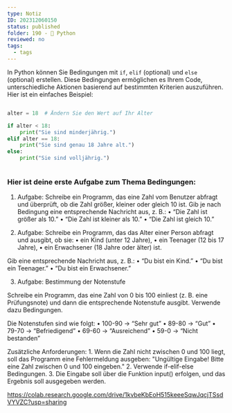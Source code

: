 ```yaml
---
type: Notiz
ID: 202312060150
status: published
folder: 190 - 🐍 Python
reviewed: no
tags:
  - tags
---
```

In Python können Sie Bedingungen mit `if`, `elif` (optional) und `else` (optional) erstellen. Diese Bedingungen ermöglichen es Ihrem Code, unterschiedliche Aktionen basierend auf bestimmten Kriterien auszuführen. Hier ist ein einfaches Beispiel:


```python

alter = 18  # Ändern Sie den Wert auf Ihr Alter

if alter < 18:
    print("Sie sind minderjährig.")
elif alter == 18:
    print("Sie sind genau 18 Jahre alt.")
else:
    print("Sie sind volljährig.")



```

### Hier ist deine erste Aufgabe zum Thema Bedingungen:

1. Aufgabe:
Schreibe ein Programm, das eine Zahl vom Benutzer abfragt und überprüft, ob die Zahl größer, kleiner oder gleich 10 ist. Gib je nach Bedingung eine entsprechende Nachricht aus, z. B.:
	•	“Die Zahl ist größer als 10.”
	•	“Die Zahl ist kleiner als 10.”
	•	“Die Zahl ist gleich 10.”


2. Aufgabe:
Schreibe ein Programm, das das Alter einer Person abfragt und ausgibt, ob sie:
	•	ein Kind (unter 12 Jahre),
	•	ein Teenager (12 bis 17 Jahre),
	•	ein Erwachsener (18 Jahre oder älter) ist.

Gib eine entsprechende Nachricht aus, z. B.:
	•	“Du bist ein Kind.”
	•	“Du bist ein Teenager.”
	•	“Du bist ein Erwachsener.”


3. Aufgabe: Bestimmung der Notenstufe

Schreibe ein Programm, das eine Zahl von 0 bis 100 einliest (z. B. eine Prüfungsnote) und dann die entsprechende Notenstufe ausgibt. Verwende dazu Bedingungen.

Die Notenstufen sind wie folgt:
	•	100-90 → “Sehr gut”
	•	89-80 → “Gut”
	•	79-70 → “Befriedigend”
	•	69-60 → “Ausreichend”
	•	59-0 → “Nicht bestanden”

Zusätzliche Anforderungen:
	1.	Wenn die Zahl nicht zwischen 0 und 100 liegt, soll das Programm eine Fehlermeldung ausgeben: "Ungültige Eingabe! Bitte eine Zahl zwischen 0 und 100 eingeben."
	2.	Verwende if-elif-else Bedingungen.
	3.	Die Eingabe soll über die Funktion input() erfolgen, und das Ergebnis soll ausgegeben werden.

https://colab.research.google.com/drive/1kvbeKbEoH515keeeSqwJqcjTSsdVYVZC?usp=sharing
